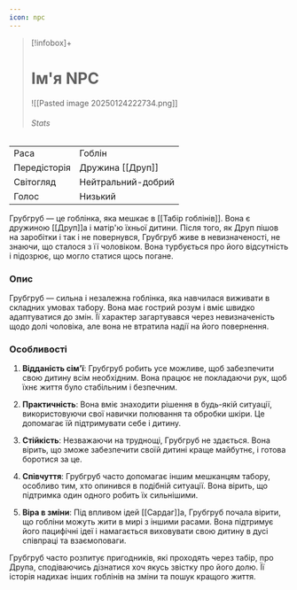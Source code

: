 ```yaml
---
icon: npc
---
```

>[!infobox]+
># Ім'я NPC
>![[Pasted image 20250124222734.png]]
>###### Stats
|   |   |
|---|---|
|Раса|Гоблін|
|Передісторія| Дружина [[Друп]] |
|Світогляд|Нейтральний-добрий|
|Голос|Низький|

Грубгруб — це гоблінка, яка мешкає в [[Табір гоблінів]]. Вона є дружиною [[Друп]]а і матір'ю їхньої дитини. Після того, як Друп пішов на заробітки і так і не повернувся, Грубгруб живе в невизначеності, не знаючи, що сталося з її чоловіком. Вона турбується про його відсутність і підозрює, що могло статися щось погане.

### Опис

Грубгруб — сильна і незалежна гоблінка, яка навчилася виживати в складних умовах табору. Вона має гострий розум і вміє швидко адаптуватися до змін. Її характер загартувався через невизначеність щодо долі чоловіка, але вона не втратила надії на його повернення.

### Особливості

1. **Відданість сім'ї**: Грубгруб робить усе можливе, щоб забезпечити свою дитину всім необхідним. Вона працює не покладаючи рук, щоб їхнє життя було стабільним і безпечним.

2. **Практичність**: Вона вміє знаходити рішення в будь-якій ситуації, використовуючи свої навички полювання та обробки шкіри. Це допомагає їй підтримувати себе і дитину.

3. **Стійкість**: Незважаючи на труднощі, Грубгруб не здається. Вона вірить, що зможе забезпечити своїй дитині краще майбутнє, і готова боротися за це.

4. **Співчуття**: Грубгруб часто допомагає іншим мешканцям табору, особливо тим, хто опинився в подібній ситуації. Вона вірить, що підтримка один одного робить їх сильнішими.

5. **Віра в зміни**: Під впливом ідей [[Сардаг]]а, Грубгруб почала вірити, що гобліни можуть жити в мирі з іншими расами. Вона підтримує його пацифічні ідеї і намагається виховувати свою дитину в дусі співпраці та взаємоповаги.

Грубгруб часто розпитує пригодників, які проходять через табір, про Друпа, сподіваючись дізнатися хоч якусь звістку про його долю. Її історія надихає інших гоблінів на зміни та пошук кращого життя.